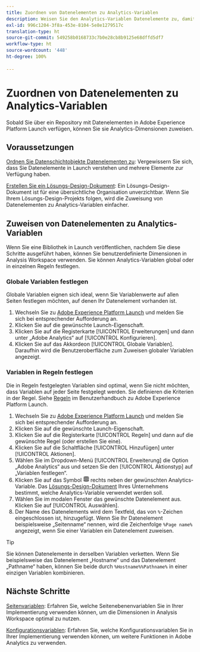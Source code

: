 ```yaml
---
title: Zuordnen von Datenelementen zu Analytics-Variablen
description: Weisen Sie den Analytics-Variablen Datenelemente zu, damit Sie sie als Dimensionen in Analysis Workspace verwenden können.
exl-id: 996c1204-3f8a-453e-8104-5e8e1279517c
translation-type: ht
source-git-commit: 549258b0168733c7b0e28cb8b9125e68dffd5df7
workflow-type: ht
source-wordcount: '448'
ht-degree: 100%

---
```


# Zuordnen von Datenelementen zu Analytics-Variablen

Sobald Sie über ein Repository mit Datenelementen in Adobe Experience Platform Launch verfügen, können Sie sie Analytics-Dimensionen zuweisen.

## Voraussetzungen

[Ordnen Sie Datenschichtobjekte Datenelementen zu](layer-to-elements.md): Vergewissern Sie sich, dass Sie Datenelemente in Launch verstehen und mehrere Elemente zur Verfügung haben.

[Erstellen Sie ein Lösungs-Design-Dokument](../prepare/solution-design.md): Ein Lösungs-Design-Dokument ist für eine übersichtliche Organisation unverzichtbar. Wenn Sie Ihrem Lösungs-Design-Projekts folgen, wird die Zuweisung von Datenelementen zu Analytics-Variablen einfacher.

## Zuweisen von Datenelementen zu Analytics-Variablen

Wenn Sie eine Bibliothek in Launch veröffentlichen, nachdem Sie diese Schritte ausgeführt haben, können Sie benutzerdefinierte Dimensionen in Analysis Workspace verwenden. Sie können Analytics-Variablen global oder in einzelnen Regeln festlegen.

### Globale Variablen festlegen

Globale Variablen eignen sich ideal, wenn Sie Variablenwerte auf allen Seiten festlegen möchten, auf denen Ihr Datenelement vorhanden ist.

1. Wechseln Sie zu [Adobe Experience Platform Launch](https://launch.adobe.com) und melden Sie sich bei entsprechender Aufforderung an.
1. Klicken Sie auf die gewünschte Launch-Eigenschaft.
1. Klicken Sie auf die Registerkarte [!UICONTROL Erweiterungen] und dann unter „Adobe Analytics“ auf [!UICONTROL Konfigurieren].
1. Klicken Sie auf das Akkordeon [!UICONTROL Globale Variablen]. Daraufhin wird die Benutzeroberfläche zum Zuweisen globaler Variablen angezeigt.

### Variablen in Regeln festlegen

Die in Regeln festgelegten Variablen sind optimal, wenn Sie nicht möchten, dass Variablen auf jeder Seite festgelegt werden. Sie definieren die Kriterien in der Regel. Siehe [Regeln](https://docs.adobe.com/content/help/de-DE/launch/using/reference/manage-resources/rules.html) im Benutzerhandbuch zu Adobe Experience Platform Launch.

1. Wechseln Sie zu [Adobe Experience Platform Launch](https://launch.adobe.com) und melden Sie sich bei entsprechender Aufforderung an.
1. Klicken Sie auf die gewünschte Launch-Eigenschaft.
1. Klicken Sie auf die Registerkarte [!UICONTROL Regeln] und dann auf die gewünschte Regel (oder erstellen Sie eine).
1. Klicken Sie auf die Schaltfläche [!UICONTROL Hinzufügen] unter [!UICONTROL Aktionen].
1. Wählen Sie im Dropdown-Menü [!UICONTROL Erweiterung] die Option „Adobe Analytics“ aus und setzen Sie den [!UICONTROL Aktionstyp] auf „Variablen festlegen“.
1. Klicken Sie auf das Symbol ![Datenelement](assets/data-element.png) rechts neben der gewünschten Analytics-Variable. Das [Lösungs-Design-Dokument](../prepare/solution-design.md) Ihres Unternehmens bestimmt, welche Analytics-Variable verwendet werden soll.
1. Wählen Sie im modalen Fenster das gewünschte Datenelement aus. Klicken Sie auf [!UICONTROL Auswählen].
1. Der Name des Datenelements wird dem Textfeld, das von `%`-Zeichen eingeschlossen ist, hinzugefügt. Wenn Sie Ihr Datenelement beispielsweise „Seitenname“ nennen, wird die Zeichenfolge `%Page name%` angezeigt, wenn Sie einer Variablen ein Datenelement zuweisen.

>[!TIP]
>
>Sie können Datenelemente in derselben Variablen verketten. Wenn Sie beispielsweise das Datenelement „Hostname“ und das Datenelement „Pathname“ haben, können Sie beide durch `%Hostname%%Pathname%` in einer einzigen Variablen kombinieren.

## Nächste Schritte

[Seitenvariablen](../vars/page-vars/page-variables.md): Erfahren Sie, welche Seitenebenenvariablen Sie in Ihrer Implementierung verwenden können, um die Dimensionen in Analysis Workspace optimal zu nutzen.

[Konfigurationsvariablen](../vars/config-vars/configuration-variables.md): Erfahren Sie, welche Konfigurationsvariablen Sie in Ihrer Implementierung verwenden können, um weitere Funktionen in Adobe Analytics zu verwenden.
